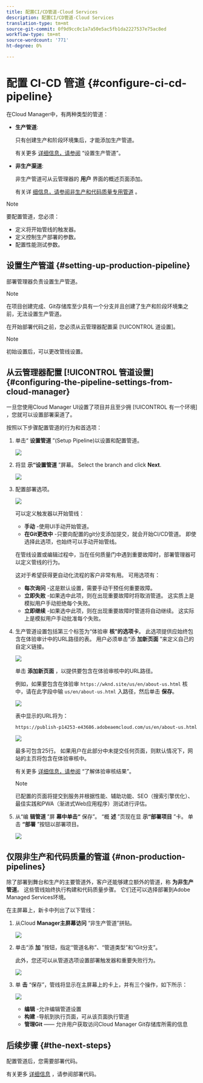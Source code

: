 ```yaml
---
title: 配置CI/CD管道-Cloud Services
description: 配置CI/CD管道-Cloud Services
translation-type: tm+mt
source-git-commit: 0f9d9cc0c1a7a50e5ac5fb1da2227537e75ac8ed
workflow-type: tm+mt
source-wordcount: '771'
ht-degree: 0%

---
```



# 配置 CI-CD 管道 {#configure-ci-cd-pipeline}

在Cloud Manager中，有两种类型的管道：

* **生产管道**:

   只有创建生产和阶段环境集后，才能添加生产管道。

   有关更多 [详细信息，请参阅](configure-pipeline.md#setting-up-the-pipeline) “设置生产管道”。

* **非生产渠道**:

   非生产管道可从云管理器的 **用户** 界面的概述页面添加。

   有关详 [细信息，请参阅非生产和代码质量专用管道](configure-pipeline.md#non-production-pipelines) 。

>[!NOTE]
>要配置管道，您必须：
> * 定义将开始管线的触发器。
> * 定义控制生产部署的参数。
> * 配置性能测试参数。


## 设置生产管道 {#setting-up-production-pipeline}

部署管理器负责设置生产管道。

>[!NOTE]
>在项目创建完成、Git存储库至少具有一个分支并且创建了生产和阶段环境集之前，无法设置生产管道。

在开始部署代码之前，您必须从云管理器配置渠 [!UICONTROL 道设置]。

>[!NOTE]
>
>初始设置后，可以更改管线设置。

## 从云管理器配置 [!UICONTROL 管道设置] {#configuring-the-pipeline-settings-from-cloud-manager}

一旦您使用Cloud Manager UI设置了项目并且至少拥 [!UICONTROL 有一个环境] ，您就可以设置部署渠道了。

按照以下步骤配置管道的行为和首选项：

1. 单击“ **设置管道** ”(Setup Pipeline)以设置和配置管道。

   ![](assets/set-up-pipeline1.png)

1. 将显 **示“设置管道** ”屏幕。 Select the branch and click **Next**.

   ![](assets/setup-1.png)

1. 配置部署选项。

   ![](assets/setup-2.png)

   可以定义触发器以开始管线：

   * **手动** -使用UI手动开始管道。
   * **在Git更改中** -只要向配置的git分支添加提交，就会开始CI/CD管道。 即使选择此选项，也始终可以手动开始管线。

   在管线设置或编辑过程中，当在任何质量门中遇到重要故障时，部署管理器可以定义管线的行为。

   这对于希望获得更自动化流程的客户非常有用。 可用选项有：

   * **每次询问** -这是默认设置，需要手动干预任何重要故障。
   * **立即失败** -如果选中此项，则在出现重要故障时将取消管道。 这实质上是模拟用户手动拒绝每个失败。
   * **立即继续** -如果选中此项，则在出现重要故障时管道将自动继续。 这实际上是模拟用户手动批准每个失败。


1. 生产管道设置包括第三个标签为“体验审 **核”的选项卡**。 此选项提供应始终包含在体验审计中的URL路径的表。 用户必须单击“添 **加新页面** ”来定义自己的自定义链接。

   ![](assets/setup-3.png)

   单击 **添加新页面** ，以提供要包含在体验审核中的URL路径。

   例如，如果要包含在体验审 `https://wknd.site/us/en/about-us.html` 核中，请在此字段中输 `us/en/about-us.html` 入路径，然后单击 **保存**。

   ![](assets/exp-audit4.png)

   表中显示的URL将为：

   `https://publish-p14253-e43686.adobeaemcloud.com/us/en/about-us.html`

   ![](assets/exp-audit5.png)

   最多可包含25行。 如果用户在此部分中未提交任何页面，则默认情况下，网站的主页将包含在体验审核中。

   有关更多 [详细信息，请参阅](/help/implementing/cloud-manager/experience-audit-testing.md) “了解体验审核结果”。

   >[!NOTE]
   > 已配置的页面将提交到服务并根据性能、辅助功能、SEO（搜索引擎优化）、最佳实践和PWA（渐进式Web应用程序）测试进行评估。

1. 从“编 **辑管道** ”屏 **幕中单击“** 保存”。 “概 **述** ”页现在显 **示“部署项目** ”卡。 单击 **“部署** ”按钮以部署项目。

   ![](assets/configure-pipeline5.png)


## 仅限非生产和代码质量的管道 {#non-production-pipelines}

除了部署到舞台和生产的主要管道外，客户还能够建立额外的管道，称 **为非生产管道**。 这些管线始终执行构建和代码质量步骤。 它们还可以选择部署到Adobe Managed Services环境。

在主屏幕上，新卡中列出了以下管线：

1. 从Cloud **Manager主屏幕访问** “非生产管道”拼贴。

   ![](assets/configure-pipeline6.png)

1. 单击“添 **加** ”按钮，指定“管道名称”、“管道类型”和“Git分支”。

   此外，您还可以从管道选项设置部署触发器和重要失败行为。

   ![](assets/non-prod-pipe1.png)

1. 单 **击** “保存”，管线将显示在主屏幕上的卡上，并有三个操作，如下所示：

   ![](assets/configure-pipeline8.png)

   * **编辑** -允许编辑管道设置
   * **构建** -导航到执行页面，可从该页面执行管道
   * **管理Git** —— 允许用户获取访问Cloud Manager Git存储库所需的信息

## 后续步骤 {#the-next-steps}

配置管道后，您需要部署代码。

有关更多 [详细信息](deploy-code.md) ，请参阅部署代码。
